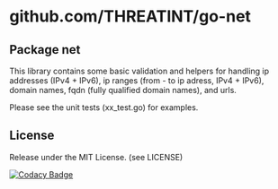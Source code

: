 # github.com/THREATINT/go-net

## Package net
This library contains some basic validation and helpers for handling ip addresses (IPv4 + IPv6), ip ranges (from - to ip adress, IPv4 + IPv6), domain names, fqdn (fully qualified domain names), and urls.

Please see the unit tests (xx_test.go) for examples.

## License
Release under the MIT License. (see LICENSE)

[![Codacy Badge](https://app.codacy.com/project/badge/Grade/01c46c2a6f10458f8e7f09fff5ae1915)](https://www.codacy.com/gh/THREATINT/go-net/dashboard?utm_source=github.com&amp;utm_medium=referral&amp;utm_content=THREATINT/go-net&amp;utm_campaign=Badge_Grade)
